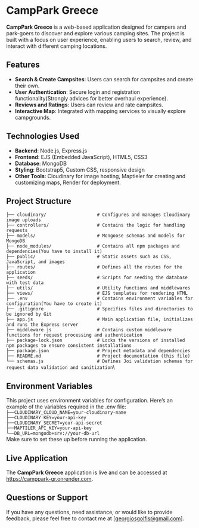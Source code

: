 # CampPark Greece

**CampPark Greece** is a web-based application designed for campers and park-goers to discover
  and explore various camping sites. The project is built with a focus on user experience, 
  enabling users to search, review, and interact with different camping locations.

## Features
- **Search & Create Campsites**: Users can search for campsites and create their own.
- **User Authentication**: Secure login and registration functionality(Strongly advices for better overhaul experience).
- **Reviews and Ratings**: Users can review and rate campsites.
- **Interactive Map**: Integrated with mapping services to visually explore campgrounds.

## Technologies Used
- **Backend**: Node.js, Express.js
- **Frontend**: EJS (Embedded JavaScript), HTML5, CSS3
- **Database**: MongoDB
- **Styling**: Bootstrap5, Custom CSS, responsive design
- **Other Tools**: Cloudinary for image hosting, Maptieler for creating and customizing maps, Render for deployment. 

## Project Structure
```├── cloudinary/                   # Configures and manages Cloudinary image uploads```\
```├── controllers/                  # Contains the logic for handling requests```\
```├── models/                       # Mongoose schemas and models for MongoDB```\
```├── node_modules/                 # Contains all npm packages and dependencies(You have to install it)```\
```├── public/                       # Static assets such as CSS, JavaScript, and images```\
```├── routes/                       # Defines all the routes for the application```\
```├── seeds/                        # Scripts for seeding the database with test data```\
```├── utils/                        # Utility functions and middlewares ```\
```├── views/                        # EJS templates for rendering HTML```\
```├── .env                          # Contains environment variables for configuration(You have to create it)```\
```├── .gitignore                    # Specifies files and directories to be ignored by Git```\
```├── app.js                        # Main application file, initializes and runs the Express server```\
```├── middleware.js                 # Contains custom middleware functions for request processing and authentication```\
```├── package-lock.json             # Locks the versions of installed npm packages to ensure consistent installations```\
```├── package.json                  # Project metadata and dependencies```\
```├── README.md                     # Project documentation (this file)```\
```└── schemas.js                    # Defines Joi validation schemas for request data validation and sanitization```\

## Environment Variables
This project uses environment variables for configuration. Here’s an example of the variables required in the .env file:
```├──CLOUDINARY_CLOUD_NAME=your-cloudinary-name```\
```├──CLOUDINARY_KEY=your-api-key```\
```├──CLOUDINARY_SECRET=your-api-secret```\
```├──MAPTILER_API_KEY=your-api-key```\
```└──DB_URL=mongodb+srv://your-db-url```\
Make sure to set these up before running the application.

## Live Application
The **CampPark Greece** application is live and can be accessed at https://camppark-gr.onrender.com.

## Questions or Support
If you have any questions, need assistance, or would like to provide feedback, please feel free to contact me at [georgiosgolfis@gmail.com].
